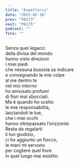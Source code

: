 ```yaml
---
title: "Aspettarsi"
date: "2023-02-16"
prev: "P0173"
next: "P0175"
podcast: ""
foto: ""
---
```


Senza quei legacci  
della divisa del mondo  
hanno visto direzioni  
i miei piedi  
che nessuna bussola sa indicare  
e consegnando le mie colpe  
al me dentro te  
nel mio intorno  
ho annusato profumi  
di fiori mai sbocciati.  
Ma è quando ho scelto  
le mie responsabilità,  
lasciandoti le tue,  
che i miei occhi  
hanno oltrepassato l’orizzonte.  
Resta da regalarti  
il tuo giudizio,  
ci ho aggiunto un fiocco,  
le mani mi servono  
per cogliere quel fiore  
in quel luogo mai esistito.